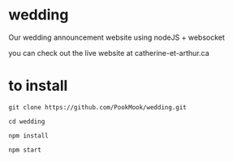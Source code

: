 # wedding
Our wedding announcement website using nodeJS + websocket

you can check out the live website at catherine-et-arthur.ca

# to install

`
git clone https://github.com/PookMook/wedding.git
`

`
cd wedding
`

`
npm install
`

`
npm start
`
